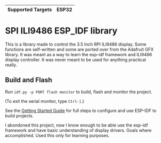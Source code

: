 | Supported Targets | ESP32 | 
| ----------------- | ----- | 

# SPI ILI9486 ESP_IDF library

This is a library made to control the 3.5 Inch RPI ILI9486 display.
Some functions are self-written and some are ported over from the Adafruit GFX library.
It was meant as a way to learn the esp-idf framework and ILI9486 display controller.
It was never meant to be used for anything practical really.


## Build and Flash

Run `idf.py -p PORT flash monitor` to build, flash and monitor the project.

(To exit the serial monitor, type ``Ctrl-]``.)

See the [Getting Started Guide](https://docs.espressif.com/projects/esp-idf/en/latest/get-started/index.html) for full steps to configure and use ESP-IDF to build projects.




I abondoned this project, now I know enough to be able use the esp-idf framework and have basic understanding of display drivers.
Goals where accomplished. Used this only for learning purposes.